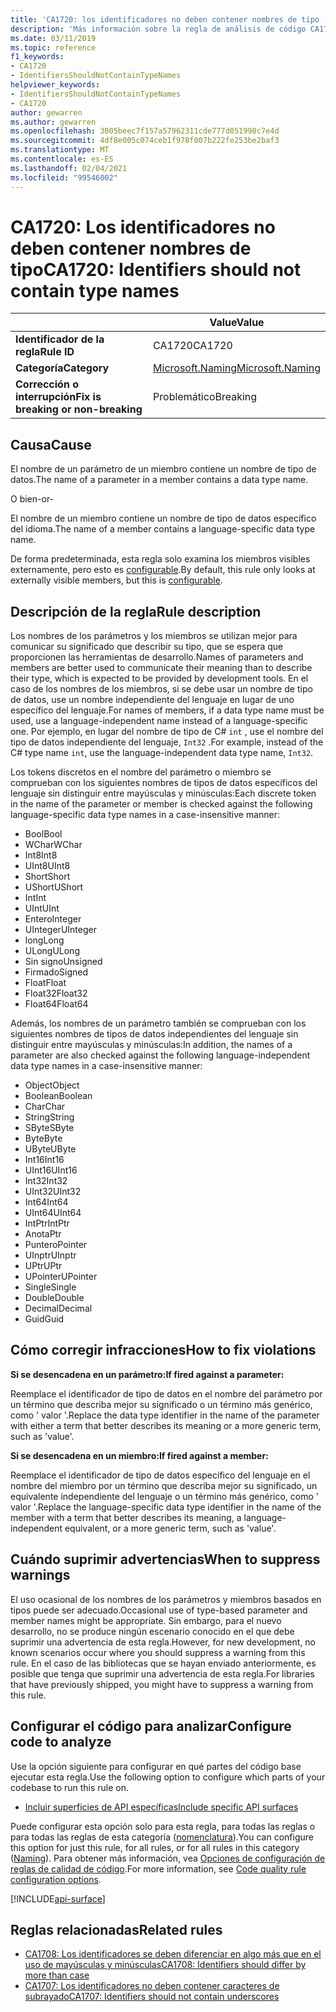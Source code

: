 ```yaml
---
title: 'CA1720: los identificadores no deben contener nombres de tipo (análisis de código)'
description: 'Más información sobre la regla de análisis de código CA1720: los identificadores no deben contener nombres de tipo'
ms.date: 03/11/2019
ms.topic: reference
f1_keywords:
- CA1720
- IdentifiersShouldNotContainTypeNames
helpviewer_keywords:
- IdentifiersShouldNotContainTypeNames
- CA1720
author: gewarren
ms.author: gewarren
ms.openlocfilehash: 3005beec7f157a57962311cde777d051990c7e4d
ms.sourcegitcommit: 4df8e005c074ceb1f978f007b222fe253be2baf3
ms.translationtype: MT
ms.contentlocale: es-ES
ms.lasthandoff: 02/04/2021
ms.locfileid: "99546002"
---
```

# <a name="ca1720-identifiers-should-not-contain-type-names"></a><span data-ttu-id="5e9b6-103">CA1720: Los identificadores no deben contener nombres de tipo</span><span class="sxs-lookup"><span data-stu-id="5e9b6-103">CA1720: Identifiers should not contain type names</span></span>

| | <span data-ttu-id="5e9b6-104">Value</span><span class="sxs-lookup"><span data-stu-id="5e9b6-104">Value</span></span> |
|-|-|
| <span data-ttu-id="5e9b6-105">**Identificador de la regla**</span><span class="sxs-lookup"><span data-stu-id="5e9b6-105">**Rule ID**</span></span> |<span data-ttu-id="5e9b6-106">CA1720</span><span class="sxs-lookup"><span data-stu-id="5e9b6-106">CA1720</span></span>|
| <span data-ttu-id="5e9b6-107">**Categoría**</span><span class="sxs-lookup"><span data-stu-id="5e9b6-107">**Category**</span></span> |[<span data-ttu-id="5e9b6-108">Microsoft.Naming</span><span class="sxs-lookup"><span data-stu-id="5e9b6-108">Microsoft.Naming</span></span>](naming-warnings.md)|
| <span data-ttu-id="5e9b6-109">**Corrección o interrupción**</span><span class="sxs-lookup"><span data-stu-id="5e9b6-109">**Fix is breaking or non-breaking**</span></span> |<span data-ttu-id="5e9b6-110">Problemático</span><span class="sxs-lookup"><span data-stu-id="5e9b6-110">Breaking</span></span>|

## <a name="cause"></a><span data-ttu-id="5e9b6-111">Causa</span><span class="sxs-lookup"><span data-stu-id="5e9b6-111">Cause</span></span>

<span data-ttu-id="5e9b6-112">El nombre de un parámetro de un miembro contiene un nombre de tipo de datos.</span><span class="sxs-lookup"><span data-stu-id="5e9b6-112">The name of a parameter in a member contains a data type name.</span></span>

<span data-ttu-id="5e9b6-113">O bien</span><span class="sxs-lookup"><span data-stu-id="5e9b6-113">-or-</span></span>

<span data-ttu-id="5e9b6-114">El nombre de un miembro contiene un nombre de tipo de datos específico del idioma.</span><span class="sxs-lookup"><span data-stu-id="5e9b6-114">The name of a member contains a language-specific data type name.</span></span>

<span data-ttu-id="5e9b6-115">De forma predeterminada, esta regla solo examina los miembros visibles externamente, pero esto es [configurable](#configure-code-to-analyze).</span><span class="sxs-lookup"><span data-stu-id="5e9b6-115">By default, this rule only looks at externally visible members, but this is [configurable](#configure-code-to-analyze).</span></span>

## <a name="rule-description"></a><span data-ttu-id="5e9b6-116">Descripción de la regla</span><span class="sxs-lookup"><span data-stu-id="5e9b6-116">Rule description</span></span>

<span data-ttu-id="5e9b6-117">Los nombres de los parámetros y los miembros se utilizan mejor para comunicar su significado que describir su tipo, que se espera que proporcionen las herramientas de desarrollo.</span><span class="sxs-lookup"><span data-stu-id="5e9b6-117">Names of parameters and members are better used to communicate their meaning than to describe their type, which is expected to be provided by development tools.</span></span> <span data-ttu-id="5e9b6-118">En el caso de los nombres de los miembros, si se debe usar un nombre de tipo de datos, use un nombre independiente del lenguaje en lugar de uno específico del lenguaje.</span><span class="sxs-lookup"><span data-stu-id="5e9b6-118">For names of members, if a data type name must be used, use a language-independent name instead of a language-specific one.</span></span> <span data-ttu-id="5e9b6-119">Por ejemplo, en lugar del nombre de tipo de C# `int` , use el nombre del tipo de datos independiente del lenguaje, `Int32` .</span><span class="sxs-lookup"><span data-stu-id="5e9b6-119">For example, instead of the C# type name `int`, use the language-independent data type name, `Int32`.</span></span>

<span data-ttu-id="5e9b6-120">Los tokens discretos en el nombre del parámetro o miembro se comprueban con los siguientes nombres de tipos de datos específicos del lenguaje sin distinguir entre mayúsculas y minúsculas:</span><span class="sxs-lookup"><span data-stu-id="5e9b6-120">Each discrete token in the name of the parameter or member is checked against the following language-specific data type names in a case-insensitive manner:</span></span>

- <span data-ttu-id="5e9b6-121">Bool</span><span class="sxs-lookup"><span data-stu-id="5e9b6-121">Bool</span></span>
- <span data-ttu-id="5e9b6-122">WChar</span><span class="sxs-lookup"><span data-stu-id="5e9b6-122">WChar</span></span>
- <span data-ttu-id="5e9b6-123">Int8</span><span class="sxs-lookup"><span data-stu-id="5e9b6-123">Int8</span></span>
- <span data-ttu-id="5e9b6-124">UInt8</span><span class="sxs-lookup"><span data-stu-id="5e9b6-124">UInt8</span></span>
- <span data-ttu-id="5e9b6-125">Short</span><span class="sxs-lookup"><span data-stu-id="5e9b6-125">Short</span></span>
- <span data-ttu-id="5e9b6-126">UShort</span><span class="sxs-lookup"><span data-stu-id="5e9b6-126">UShort</span></span>
- <span data-ttu-id="5e9b6-127">Int</span><span class="sxs-lookup"><span data-stu-id="5e9b6-127">Int</span></span>
- <span data-ttu-id="5e9b6-128">UInt</span><span class="sxs-lookup"><span data-stu-id="5e9b6-128">UInt</span></span>
- <span data-ttu-id="5e9b6-129">Entero</span><span class="sxs-lookup"><span data-stu-id="5e9b6-129">Integer</span></span>
- <span data-ttu-id="5e9b6-130">UInteger</span><span class="sxs-lookup"><span data-stu-id="5e9b6-130">UInteger</span></span>
- <span data-ttu-id="5e9b6-131">long</span><span class="sxs-lookup"><span data-stu-id="5e9b6-131">Long</span></span>
- <span data-ttu-id="5e9b6-132">ULong</span><span class="sxs-lookup"><span data-stu-id="5e9b6-132">ULong</span></span>
- <span data-ttu-id="5e9b6-133">Sin signo</span><span class="sxs-lookup"><span data-stu-id="5e9b6-133">Unsigned</span></span>
- <span data-ttu-id="5e9b6-134">Firmado</span><span class="sxs-lookup"><span data-stu-id="5e9b6-134">Signed</span></span>
- <span data-ttu-id="5e9b6-135">Float</span><span class="sxs-lookup"><span data-stu-id="5e9b6-135">Float</span></span>
- <span data-ttu-id="5e9b6-136">Float32</span><span class="sxs-lookup"><span data-stu-id="5e9b6-136">Float32</span></span>
- <span data-ttu-id="5e9b6-137">Float64</span><span class="sxs-lookup"><span data-stu-id="5e9b6-137">Float64</span></span>

<span data-ttu-id="5e9b6-138">Además, los nombres de un parámetro también se comprueban con los siguientes nombres de tipos de datos independientes del lenguaje sin distinguir entre mayúsculas y minúsculas:</span><span class="sxs-lookup"><span data-stu-id="5e9b6-138">In addition, the names of a parameter are also checked against the following language-independent data type names in a case-insensitive manner:</span></span>

- <span data-ttu-id="5e9b6-139">Object</span><span class="sxs-lookup"><span data-stu-id="5e9b6-139">Object</span></span>
- <span data-ttu-id="5e9b6-140">Boolean</span><span class="sxs-lookup"><span data-stu-id="5e9b6-140">Boolean</span></span>
- <span data-ttu-id="5e9b6-141">Char</span><span class="sxs-lookup"><span data-stu-id="5e9b6-141">Char</span></span>
- <span data-ttu-id="5e9b6-142">String</span><span class="sxs-lookup"><span data-stu-id="5e9b6-142">String</span></span>
- <span data-ttu-id="5e9b6-143">SByte</span><span class="sxs-lookup"><span data-stu-id="5e9b6-143">SByte</span></span>
- <span data-ttu-id="5e9b6-144">Byte</span><span class="sxs-lookup"><span data-stu-id="5e9b6-144">Byte</span></span>
- <span data-ttu-id="5e9b6-145">UByte</span><span class="sxs-lookup"><span data-stu-id="5e9b6-145">UByte</span></span>
- <span data-ttu-id="5e9b6-146">Int16</span><span class="sxs-lookup"><span data-stu-id="5e9b6-146">Int16</span></span>
- <span data-ttu-id="5e9b6-147">UInt16</span><span class="sxs-lookup"><span data-stu-id="5e9b6-147">UInt16</span></span>
- <span data-ttu-id="5e9b6-148">Int32</span><span class="sxs-lookup"><span data-stu-id="5e9b6-148">Int32</span></span>
- <span data-ttu-id="5e9b6-149">UInt32</span><span class="sxs-lookup"><span data-stu-id="5e9b6-149">UInt32</span></span>
- <span data-ttu-id="5e9b6-150">Int64</span><span class="sxs-lookup"><span data-stu-id="5e9b6-150">Int64</span></span>
- <span data-ttu-id="5e9b6-151">UInt64</span><span class="sxs-lookup"><span data-stu-id="5e9b6-151">UInt64</span></span>
- <span data-ttu-id="5e9b6-152">IntPtr</span><span class="sxs-lookup"><span data-stu-id="5e9b6-152">IntPtr</span></span>
- <span data-ttu-id="5e9b6-153">Anota</span><span class="sxs-lookup"><span data-stu-id="5e9b6-153">Ptr</span></span>
- <span data-ttu-id="5e9b6-154">Puntero</span><span class="sxs-lookup"><span data-stu-id="5e9b6-154">Pointer</span></span>
- <span data-ttu-id="5e9b6-155">UInptr</span><span class="sxs-lookup"><span data-stu-id="5e9b6-155">UInptr</span></span>
- <span data-ttu-id="5e9b6-156">UPtr</span><span class="sxs-lookup"><span data-stu-id="5e9b6-156">UPtr</span></span>
- <span data-ttu-id="5e9b6-157">UPointer</span><span class="sxs-lookup"><span data-stu-id="5e9b6-157">UPointer</span></span>
- <span data-ttu-id="5e9b6-158">Single</span><span class="sxs-lookup"><span data-stu-id="5e9b6-158">Single</span></span>
- <span data-ttu-id="5e9b6-159">Double</span><span class="sxs-lookup"><span data-stu-id="5e9b6-159">Double</span></span>
- <span data-ttu-id="5e9b6-160">Decimal</span><span class="sxs-lookup"><span data-stu-id="5e9b6-160">Decimal</span></span>
- <span data-ttu-id="5e9b6-161">Guid</span><span class="sxs-lookup"><span data-stu-id="5e9b6-161">Guid</span></span>

## <a name="how-to-fix-violations"></a><span data-ttu-id="5e9b6-162">Cómo corregir infracciones</span><span class="sxs-lookup"><span data-stu-id="5e9b6-162">How to fix violations</span></span>

<span data-ttu-id="5e9b6-163">**Si se desencadena en un parámetro:**</span><span class="sxs-lookup"><span data-stu-id="5e9b6-163">**If fired against a parameter:**</span></span>

<span data-ttu-id="5e9b6-164">Reemplace el identificador de tipo de datos en el nombre del parámetro por un término que describa mejor su significado o un término más genérico, como ' valor '.</span><span class="sxs-lookup"><span data-stu-id="5e9b6-164">Replace the data type identifier in the name of the parameter with either a term that better describes its meaning or a more generic term, such as 'value'.</span></span>

<span data-ttu-id="5e9b6-165">**Si se desencadena en un miembro:**</span><span class="sxs-lookup"><span data-stu-id="5e9b6-165">**If fired against a member:**</span></span>

<span data-ttu-id="5e9b6-166">Reemplace el identificador de tipo de datos específico del lenguaje en el nombre del miembro por un término que describa mejor su significado, un equivalente independiente del lenguaje o un término más genérico, como ' valor '.</span><span class="sxs-lookup"><span data-stu-id="5e9b6-166">Replace the language-specific data type identifier in the name of the member with a term that better describes its meaning, a language-independent equivalent, or a more generic term, such as 'value'.</span></span>

## <a name="when-to-suppress-warnings"></a><span data-ttu-id="5e9b6-167">Cuándo suprimir advertencias</span><span class="sxs-lookup"><span data-stu-id="5e9b6-167">When to suppress warnings</span></span>

<span data-ttu-id="5e9b6-168">El uso ocasional de los nombres de los parámetros y miembros basados en tipos puede ser adecuado.</span><span class="sxs-lookup"><span data-stu-id="5e9b6-168">Occasional use of type-based parameter and member names might be appropriate.</span></span> <span data-ttu-id="5e9b6-169">Sin embargo, para el nuevo desarrollo, no se produce ningún escenario conocido en el que debe suprimir una advertencia de esta regla.</span><span class="sxs-lookup"><span data-stu-id="5e9b6-169">However, for new development, no known scenarios occur where you should suppress a warning from this rule.</span></span> <span data-ttu-id="5e9b6-170">En el caso de las bibliotecas que se hayan enviado anteriormente, es posible que tenga que suprimir una advertencia de esta regla.</span><span class="sxs-lookup"><span data-stu-id="5e9b6-170">For libraries that have previously shipped, you might have to suppress a warning from this rule.</span></span>

## <a name="configure-code-to-analyze"></a><span data-ttu-id="5e9b6-171">Configurar el código para analizar</span><span class="sxs-lookup"><span data-stu-id="5e9b6-171">Configure code to analyze</span></span>

<span data-ttu-id="5e9b6-172">Use la opción siguiente para configurar en qué partes del código base ejecutar esta regla.</span><span class="sxs-lookup"><span data-stu-id="5e9b6-172">Use the following option to configure which parts of your codebase to run this rule on.</span></span>

- [<span data-ttu-id="5e9b6-173">Incluir superficies de API específicas</span><span class="sxs-lookup"><span data-stu-id="5e9b6-173">Include specific API surfaces</span></span>](#include-specific-api-surfaces)

<span data-ttu-id="5e9b6-174">Puede configurar esta opción solo para esta regla, para todas las reglas o para todas las reglas de esta categoría ([nomenclatura](naming-warnings.md)).</span><span class="sxs-lookup"><span data-stu-id="5e9b6-174">You can configure this option for just this rule, for all rules, or for all rules in this category ([Naming](naming-warnings.md)).</span></span> <span data-ttu-id="5e9b6-175">Para obtener más información, vea [Opciones de configuración de reglas de calidad de código](../code-quality-rule-options.md).</span><span class="sxs-lookup"><span data-stu-id="5e9b6-175">For more information, see [Code quality rule configuration options](../code-quality-rule-options.md).</span></span>

[!INCLUDE[api-surface](~/includes/code-analysis/api-surface.md)]

## <a name="related-rules"></a><span data-ttu-id="5e9b6-176">Reglas relacionadas</span><span class="sxs-lookup"><span data-stu-id="5e9b6-176">Related rules</span></span>

- [<span data-ttu-id="5e9b6-177">CA1708: Los identificadores se deben diferenciar en algo más que en el uso de mayúsculas y minúsculas</span><span class="sxs-lookup"><span data-stu-id="5e9b6-177">CA1708: Identifiers should differ by more than case</span></span>](ca1708.md)
- [<span data-ttu-id="5e9b6-178">CA1707: Los identificadores no deben contener caracteres de subrayado</span><span class="sxs-lookup"><span data-stu-id="5e9b6-178">CA1707: Identifiers should not contain underscores</span></span>](ca1707.md)
